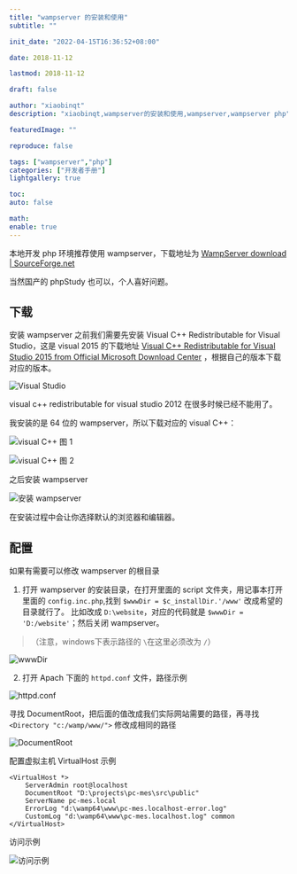 ```yaml
---
title: "wampserver 的安装和使用"
subtitle: ""

init_date: "2022-04-15T16:36:52+08:00"

date: 2018-11-12

lastmod: 2018-11-12

draft: false

author: "xiaobinqt"
description: "xiaobinqt,wampserver的安装和使用,wampserver,wampserver php"

featuredImage: ""

reproduce: false

tags: ["wampserver","php"]
categories: ["开发者手册"]
lightgallery: true

toc:
auto: false

math:
enable: true
---
```


<!-- author： xiaobinqt -->
<!-- email： xiaobinqt@163.com -->
<!-- https://xiaobinqt.github.io -->
<!-- https://www.xiaobinqt.cn -->


本地开发 php 环境推荐使用 wampserver，下载地址为 [WampServer download | SourceForge.net](https://sourceforge.net/projects/wampserver/)

当然国产的 phpStudy 也可以，个人喜好问题。

## 下载

安装 wampserver 之前我们需要先安装 Visual C++ Redistributable for Visual Studio，这是 visual 2015
的下载地址 [Visual C++ Redistributable for Visual Studio 2015 from Official Microsoft Download Center](https://www.microsoft.com/en-us/download/details.aspx?id=48145)
，根据自己的版本下载对应的版本。

![Visual Studio](https://img-blog.csdnimg.cn/20181112212122816.png 'Visual Studio')

visual c++ redistributable for visual studio 2012 在很多时候已经不能用了。

我安装的是 64 位的 wampserver，所以下载对应的 visual C++：

![visual C++ 图 1](https://img-blog.csdnimg.cn/20181112212309687.png 'visual C++ 图 1')

![visual C++ 图 2](https://img-blog.csdnimg.cn/20181112212347132.png 'visual C++ 图 2')

之后安装 wampserver

![安装 wampserver](https://img-blog.csdnimg.cn/20181112214656208.png '安装 wampserver')

在安装过程中会让你选择默认的浏览器和编辑器。

## 配置

如果有需要可以修改 wampserver 的根目录

1. 打开 wampserver 的安装目录，在打开里面的 script 文件夹，用记事本打开里面的 `config.inc.php`,找到 `$wwwDir = $c_installDir.'/www'` 改成希望的目录就行了。
   比如改成 `D:\website`，对应的代码就是 `$wwwDir = 'D:/website'`；然后关闭 wampserver。

> （注意，windows下表示路径的 `\`在这里必须改为 `/`）

![wwwDir](https://img-blog.csdnimg.cn/20181112215244361.png 'wwwDir')

2. 打开 Apach 下面的 `httpd.conf` 文件，路径示例

![httpd.conf](https://img-blog.csdnimg.cn/20181112215407908.png 'httpd.conf')

寻找 DocumentRoot，把后面的值改成我们实际网站需要的路径，再寻找 `<Directory "c:/wamp/www/">` 修改成相同的路径

![DocumentRoot](https://img-blog.csdnimg.cn/20181112215524196.png 'DocumentRoot')

配置虚拟主机 VirtualHost 示例

```shell
<VirtualHost *>
    ServerAdmin root@localhost
    DocumentRoot "D:\projects\pc-mes\src\public"
    ServerName pc-mes.local
    ErrorLog "d:\wamp64\www\pc-mes.localhost-error.log"
    CustomLog "d:\wamp64\www\pc-mes.localhost.log" common
</VirtualHost>
```

访问示例

![访问示例](https://img-blog.csdnimg.cn/20181112220424612.png '访问示例')








